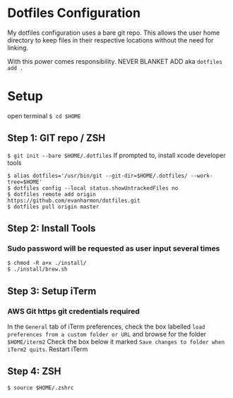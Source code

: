 # Dotfiles Configuration

My dotfiles configuration uses a bare git repo. This allows the user home
directory to keep files in their respective locations without the need for
linking.

With this power comes responsibility. NEVER BLANKET ADD aka `dotfiles add .`

# Setup
open terminal
`$ cd $HOME`

## Step 1: GIT repo / ZSH
`$ git init --bare $HOME/.dotfiles`
If prompted to, install xcode developer tools

```
$ alias dotfiles='/usr/bin/git --git-dir=$HOME/.dotfiles/ --work-tree=$HOME'
$ dotfiles config --local status.showUntrackedFiles no
$ dotfiles remote add origin https://github.com/evanharmon/dotfiles.git
$ dotfiles pull origin master
```

## Step 2: Install Tools
### Sudo password will be requested as user input several times
```
$ chmod -R a+x ./install/
$ ./install/brew.sh
```

## Step 3: Setup iTerm
### AWS Git https git credentials required
In the `General` tab of iTerm preferences, check the box labelled
`load preferences from a custom folder or URL` and browse for the folder
`$HOME/iterm2`
Check the box below it marked `Save changes to folder when iTerm2 quits`.
Restart iTerm

## Step 4: ZSH
`$ source $HOME/.zshrc`
